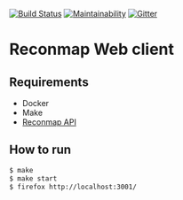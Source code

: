 
[![Build Status](https://travis-ci.org/reconmap/web-client.svg?branch=master)](https://travis-ci.org/reconmap/web-client) [![Maintainability](https://api.codeclimate.com/v1/badges/c66c89d29be730d92085/maintainability)](https://codeclimate.com/github/Reconmap/web-client/maintainability) [![Gitter](https://badges.gitter.im/reconmap/community.svg)](https://gitter.im/reconmap/community?utm_source=badge&utm_medium=badge&utm_campaign=pr-badge)

# Reconmap Web client

## Requirements

- Docker
- Make
- [Reconmap API](https://github.com/Reconmap/api-backend)

## How to run

```sh
$ make
$ make start
$ firefox http://localhost:3001/
```
